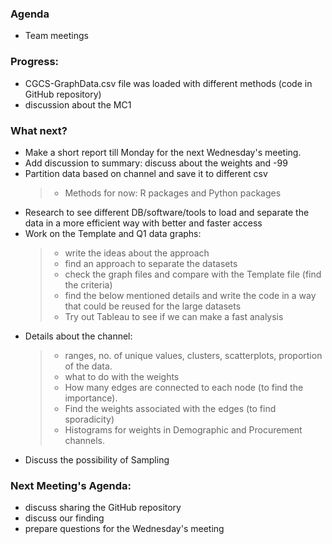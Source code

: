 ### Agenda
* Team meetings

### Progress:
* CGCS-GraphData.csv file was loaded with different methods (code in GitHub repository)
* discussion about the MC1

### What next?

* Make a short report till Monday for the next Wednesday's meeting.
* Add discussion to summary: discuss about the weights and -99
* Partition data based on channel and save it to different csv
  >* Methods for now: R packages and Python packages
* Research to see different DB/software/tools to load and separate the data in a more efficient way with better and faster access
* Work on the Template and Q1 data graphs:
  >* write the ideas about the approach
  >* find an approach to separate the datasets
  >* check the graph files and compare with the Template file (find the criteria)
  >* find the below mentioned details and write the code in a way that could be reused for the large datasets
  >* Try out Tableau to see if we can make a fast analysis
* Details about the channel:
  >* ranges, no. of unique values, clusters, scatterplots, proportion of the data.
  >* what to do with the weights
  >* How many edges are connected to each node (to find the importance).
  >* Find the weights associated with the edges (to find sporadicity)
  >* Histograms for weights in Demographic and Procurement channels.
* Discuss the possibility of Sampling

### Next Meeting's Agenda:

* discuss sharing the GitHub repository
* discuss our finding
* prepare questions for the Wednesday's meeting
